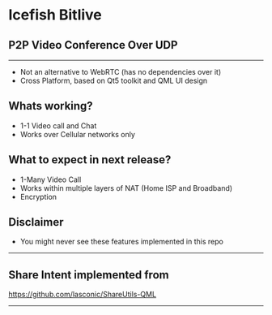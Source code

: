 # Icefish Bitlive

## P2P Video Conference Over UDP

---
* Not an alternative to WebRTC (has no dependencies over it)
* Cross Platform, based on Qt5 toolkit and QML UI design 

## Whats working?
- 1-1 Video call and Chat
- Works over Cellular networks only

## What to expect in next release?
- 1-Many Video Call
- Works within multiple layers of NAT (Home ISP and Broadband)
- Encryption

## Disclaimer 
- You might never see these features implemented in this repo

---

## Share Intent implemented from 
https://github.com/lasconic/ShareUtils-QML

---
